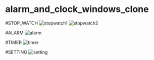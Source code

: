 # alarm_and_clock_windows_clone

#STOP_WATCH
![stopwatch1](https://user-images.githubusercontent.com/77192093/130518343-ad16e5fe-6213-4b6b-a00a-2abd9a476596.jpg)
![stopwatch2](https://user-images.githubusercontent.com/77192093/130518405-ba24def5-f63e-4654-8be8-7b12ad4ed453.jpg)

#ALARM
![alarm](https://user-images.githubusercontent.com/77192093/130518449-ee006a39-190c-4638-b8ae-dae766708b7b.jpg)

#TIMER
![timer](https://user-images.githubusercontent.com/77192093/130518487-a440ff8d-5092-42f0-b917-d2c2cc32a603.jpg)

#SETTING
![setting](https://user-images.githubusercontent.com/77192093/130518524-83899318-08ce-40aa-b24b-7ce6f3e2ee65.jpg)
